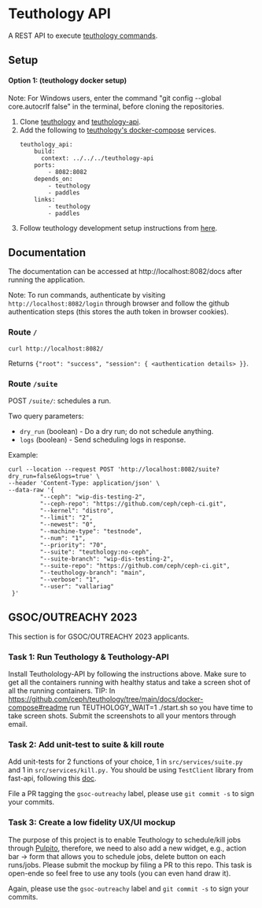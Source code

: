 # Teuthology API

A REST API to execute [teuthology commands](https://docs.ceph.com/projects/teuthology/en/latest/commands/list.html). 

## Setup

#### Option 1: (teuthology docker setup)

Note: For Windows users, enter the command "git config --global core.autocrlf false" in the terminal, before cloning the repositories.
1. Clone [teuthology](https://github.com/ceph/teuthology) and [teuthology-api](https://github.com/VallariAg/teuthology-api).
2. Add the following to [teuthology's docker-compose](https://github.com/ceph/teuthology/blob/main/docs/docker-compose/docker-compose.yml) services.
    ```
    teuthology_api:
        build:
          context: ../../../teuthology-api
        ports:
            - 8082:8082
        depends_on:
            - teuthology
            - paddles
        links:
            - teuthology
            - paddles
    ```
3. Follow teuthology development setup instructions from [here](https://github.com/ceph/teuthology/tree/main/docs/docker-compose).

## Documentation

The documentation can be accessed at http://localhost:8082/docs after running the application.

Note: To run commands, authenticate by visiting `http://localhost:8082/login` through browser and follow the github authentication steps (this stores the auth token in browser cookies). 

### Route `/`

```
curl http://localhost:8082/
```
Returns `{"root": "success", "session": { <authentication details> }}`.

### Route `/suite`

POST `/suite/`: schedules a run.

Two query parameters: 
- `dry_run` (boolean) - Do a dry run; do not schedule anything.
- `logs` (boolean) - Send scheduling logs in response.

Example:
```
curl --location --request POST 'http://localhost:8082/suite?dry_run=false&logs=true' \
--header 'Content-Type: application/json' \
--data-raw '{
         "--ceph": "wip-dis-testing-2",
         "--ceph-repo": "https://github.com/ceph/ceph-ci.git",
         "--kernel": "distro",
         "--limit": "2",
         "--newest": "0",
         "--machine-type": "testnode",
         "--num": "1",
         "--priority": "70",
         "--suite": "teuthology:no-ceph",
         "--suite-branch": "wip-dis-testing-2",
         "--suite-repo": "https://github.com/ceph/ceph-ci.git",
         "--teuthology-branch": "main",
         "--verbose": "1",
         "--user": "vallariag"
 }'
```

## GSOC/OUTREACHY 2023

This section is for GSOC/OUTREACHY 2023 applicants.

### Task 1: Run Teuthology & Teuthology-API
Install Teutholology-API by following the instructions above. Make sure to get all the containers running with healthy status and take a screen shot of all the running containers. TIP: In https://github.com/ceph/teuthology/tree/main/docs/docker-compose#readme run TEUTHOLOGY_WAIT=1 ./start.sh so you have time to take screen shots. Submit the screenshots to all your mentors through email.

### Task 2: Add unit-test to suite & kill route
Add unit-tests for 2 functions of your choice, 1 in `src/services/suite.py` and 1 in `src/services/kill.py.` You should be using `TestClient` library from fast-api, following this [doc](https://fastapi.tiangolo.com/tutorial/testing/#extended-fastapi-app-file).

File a PR tagging the `gsoc-outreachy` label, please use `git commit -s` to sign your commits.

### Task 3: Create a low fidelity UX/UI mockup 
The purpose of this project is to enable Teuthology to schedule/kill jobs
through [Pulpito](https://pulpito.ceph.com/), therefore, we need to also add a new
widget, e.g., action bar -> form that allows you to schedule jobs, delete button on each runs/jobs. Please submit the mockup by filing a PR to this repo. This task is open-ende so feel free to use any tools (you can even hand draw it).

Again, please use the `gsoc-outreachy` label and `git commit -s` to sign your commits.